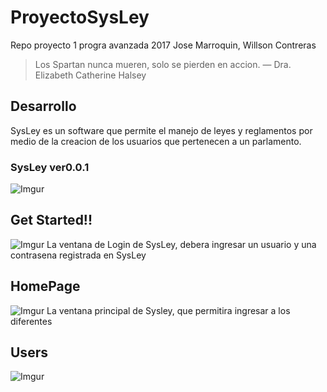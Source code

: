 # ProyectoSysLey
Repo proyecto 1 progra avanzada 2017
Jose Marroquin, Willson Contreras
> Los Spartan nunca mueren, solo se pierden en accion.  — Dra. Elizabeth Catherine Halsey
## Desarrollo
SysLey es un software que permite el manejo de leyes y reglamentos por medio de la creacion de los usuarios que pertenecen a un parlamento. 
### SysLey ver0.0.1
![Imgur](https://i.imgur.com/3z5C5ZE.png)
## Get Started!!
![Imgur](https://i.imgur.com/1kCjLxG.png)
La ventana de Login de SysLey, debera ingresar un usuario y una contrasena registrada en SysLey
## HomePage
![Imgur](https://i.imgur.com/6m19g80.png)
La ventana principal de Sysley, que permitira ingresar a los diferentes 
## Users
![Imgur](https://i.imgur.com/9mvl0eG.png)
